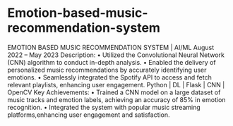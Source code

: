 # Emotion-based-music-recommendation-system
EMOTION BASED MUSIC RECOMMENDATION SYSTEM  | AI/ML
August 2022 – May 2023
Description:
      • Utilized the Convolutional Neural Network (CNN) algorithm to conduct in-depth analysis.
      • Enabled the delivery of personalized music recommendations by accurately identifying user emotions.
      • Seamlessly integrated the Spotify API to access and fetch relevant playlists, enhancing user engagement.
      Python | DL | Flask | CNN | OpenCV
Key Achievements:
      • Trained a CNN model on a large dataset of music tracks and emotion labels,  achieving an accuracy of 85% in emotion recognition.
      • Integrated the system with popular music streaming platforms,enhancing user engagement and satisfaction.

